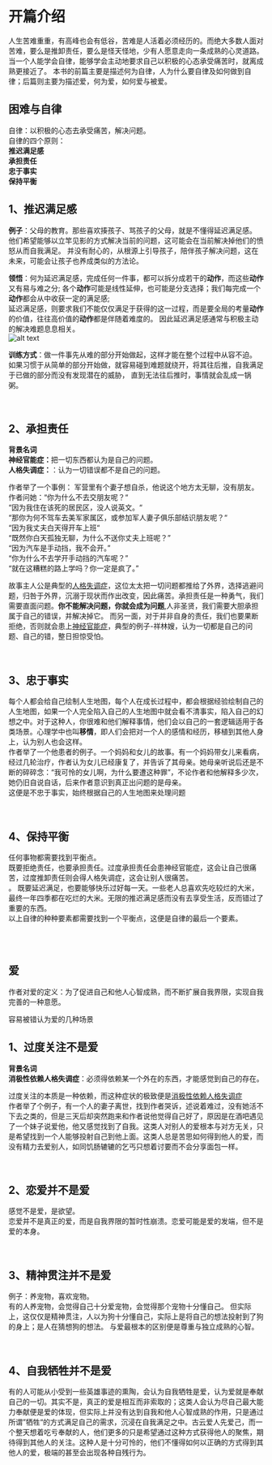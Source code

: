 # 开篇介绍

人生苦难重重，有高峰也会有低谷，苦难是人活着必须经历的。而绝大多数人面对苦难，要么是推卸责任，要么是怪天怪地，少有人愿意走向一条成熟的心灵道路。<br>
当一个人能学会自律，能够学会主动地要求自己以积极的心态承受痛苦时，就离成熟更接近了。
本书的前篇主要是描述何为自律，人为什么要自律及如何做到自律；后篇则主要为描述爱，何为爱，如何爱与被爱。

## 困难与自律

自律：以积极的心态去承受痛苦，解决问题。<br>
自律的四个原则：<br>
**推迟满足感**<br>
**承担责任**<br>
**忠于事实**<br>
**保持平衡**

## 1、推迟满足感

**例子**：父母的教育。那些喜欢揍孩子、骂孩子的父母，就是不懂得延迟满足感。
他们希望能够以立竿见影的方式解决当前的问题，这可能会在当前解决掉他们的愤怒从而自我满足。
并没有耐心的，从根源上引导孩子，陪伴孩子解决问题，这在未来，可能会让孩子也养成类似的方法论。

**领悟**：何为延迟满足感，完成任何一件事，都可以拆分成若干的**动作**，而这些**动作**又有易与难之分;
各个**动作**可能是线性延伸，也可能是分支选择；我们每完成一个**动作**都会从中收获一定的满足感;<br>
延迟满足感，则要求我们不能仅仅满足于获得的这一过程，而是要全局的考量**动作**的价值，往往高价值的**动作**都是伴随着难度的。
因此延迟满足感通常与积极主动的解决难题息息相关。<br>
![alt text](image.png)

**训练方式**：做一件事先从难的部分开始做起，这样才能在整个过程中从容不迫。<br>
如果习惯于从简单的部分开始做，就容易碰到难题就绕开，将其往后推，自我满足于已做的部分而没有发现潜在的威胁，
直到无法往后推时，事情就会乱成一锅粥。

<br>

## 2、承担责任

**背景名词**<br>
<span id='nerve'><strong>神经官能症：</strong></span>把一切东西都认为是自己的问题。<br>
<span id='personality'><strong>人格失调症：</strong></span>：认为一切错误都不是自己的问题。

作者举了一个事例：
军营里有个妻子想自杀，他说这个地方太无聊，没有朋友。<br>
作者问她：“你为什么不去交朋友呢？“<br>
“因为我住在该死的居民区，没人说英文。“<br>
“那你为何不驾车去美军家属区，或参加军人妻子俱乐部结识朋友呢？“<br>
“因为我丈夫白天得开车上班“<br>
“既然你白天孤独无聊，为什么不送你丈夫上班呢？”<br>
“因为汽车是手动挡，我不会开。”<br>
“你为什么不去学开手动挡的汽车呢？”<br>
“就在这糟糕的路上学吗？你一定是疯了。”<br>

故事主人公是典型的[人格失调症](#personality)，这位太太把一切问题都推给了外界，选择逃避问题，归咎于外界，沉溺于现状而作出改变，因此痛苦。承担责任是一种勇气，我们需要直面问题。**你不能解决问题，你就会成为问题**,人非圣贤，我们需要大胆承担属于自己的错误，并解决掉它。
而另一面，对于并非自身的责任，我们也要果断拒绝，否则就会患上[神经官能症](#nerve)，典型的例子-祥林嫂，认为一切都是自己的问题、自己的错，整日担惊受怕。

<br>

## 3、忠于事实

每个人都会给自己绘制人生地图，每个人在成长过程中，都会根据经验绘制自己的人生地图，如果一个人完全陷入自己的人生地图中就会看不清事实，陷入自己的幻想之中。对于这种人，你很难和他们解释事情，他们会以自己的一套逻辑适用于各类场景。心理学中也叫**移情**，即人们会把对一个人的感情和经历，移植到其他人身上，认为别人也会这样。<br>
作者举了一个他患者的例子。一个妈妈和女儿的故事。有一个妈妈带女儿来看病，经过几轮治疗，作者认为女儿已经康复了，并告诉了其母亲。她母亲听说后还是不断的碎碎念：“我可怜的女儿啊，为什么要遭这种罪”，不论作者和他解释多少次，她仍旧自说自话，后来作者意识到真正出问题的是母亲。<br>
这便是不忠于事实，始终根据自己的人生地图来处理问题

<br>

## 4、保持平衡

任何事物都需要找到平衡点。<br>
既要拒绝责任，也要承担责任。过度承担责任会患神经官能症，这会让自己很痛苦，过度推卸责任则会得人格失调症，这会让别人很痛苦。<br>。
既要延迟满足，也要能够快乐过好每一天。一些老人总喜欢先吃较烂的大米，最终一年四季都在吃烂的大米。无限的推迟满足感而没有去享受生活，反而错过了重要的东西。<br>
以上自律的种种要素都需要找到一个平衡点，这便是自律的最后一个要素。

<br>

<br>

## 爱

作者对爱的定义：为了促进自己和他人心智成熟，而不断扩展自我界限，实现自我完善的一种意愿。

容易被错认为爱的几种场景

## 1、过度关注不是爱

**背景名词**<br>
<span id='negativity'><strong>消极性依赖人格失调症</strong></span>：必须得依赖某一个外在的东西，才能感觉到自己的存在。

过度关注的本质是一种依赖，而这种症状的极致便是[消极性依赖人格失调症](#negativity)<br>
作者举了个例子，有一个人的妻子离世，找到作者哭诉，述说着难过，没有她活不下去之类的，但是三天后却突然跑来和作者说他觉得自己好了，原因是在酒吧遇见了一个妹子说爱他，他又感觉找到了自我。这类人对别人的爱根本与对方无关，只是希望找到一个人能够投射自己到他上面。这类人总是苦思如何得到他人的爱，而没有精力去爱别人，如同饥肠辘辘的乞丐只想着讨要而不会分享面包一样。

<br>

## 2、恋爱并不是爱

感觉不是爱，是欲望。<br>
恋爱并不是真正的爱，而是自我界限的暂时性崩溃。恋爱可能是爱的发端，但不是爱的本身。

<br>

## 3、精神贯注并不是爱

例子：养宠物，喜欢宠物。<br>
有的人养宠物，会觉得自己十分爱宠物，会觉得那个宠物十分懂自己。
但实际上，这仅仅是精神贯注，人以为狗十分懂自己，实际上是将自己的想法投射到了狗的身上；是人在猜想狗的想法。
与爱最根本的区别便是尊重与独立成熟的心智。

<br>

## 4、自我牺牲并不是爱

有的人可能从小受到一些英雄事迹的熏陶，会认为自我牺牲是爱，认为爱就是奉献自己的一切。其实不是，真正的爱是相互而非索取的；这类人会认为尽自己最大能力奉献便是爱的体现，但实际上并没有达到自我和他人心智成熟的作用，只是通过所谓”牺牲“的方式满足自己的需求，沉浸在自我满足之中。古云爱人先爱己，而一个整天想着吃亏奉献的人，他们更多的只是希望通过这种方式获得他人的聚焦，期待得到其他人的关注。这种人是十分可怜的，他们不懂得如何以正确的方式得到其他人的爱，极端的甚至会出现各种自残行为。

<br>
